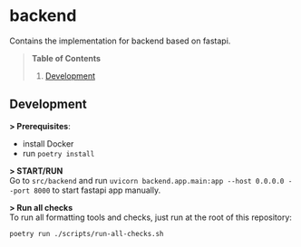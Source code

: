 # backend
Contains the implementation for backend based on fastapi.

>**Table of Contents**
>  1. [Development](#development) </br>


## Development

**> Prerequisites**:
- install Docker
- run `poetry install`

**> START/RUN**</br>
Go to `src/backend` and run `uvicorn backend.app.main:app --host 0.0.0.0 --port 8000` to start fastapi app manually.


**> Run all checks** </br>
To run all formatting tools and checks, just run at the root of this repository:
```shell
poetry run ./scripts/run-all-checks.sh
```
